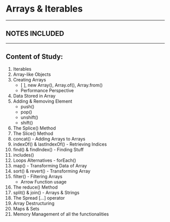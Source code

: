 # Arrays & Iterables
---
## NOTES INCLUDED
---
## Content of Study:
1. Iterables
2. Array-like Objects
3. Creating Arrays
    - [ ], new Array(), Array.of(), Array.from()
    - Performance Perspective
5. Data Stored in Array
6. Adding & Removing Element
    - push()
    - pop()
    - unshift()
    - shift()
7. The Splice() Method
8. The Slice() Method
9. concat() - Adding Arrays to Arrays
10. indexOf() & lastIndexOf() - Retrieving Indices
11. find() & findIndex() - Finding Stuff
12. includes()
13. Loops Alternatives - forEach()
14. map() - Transforming Data of Array
15. sort() & revert() - Transforming Array
16. filter() - Filtering Arrays
    - Arrow Function usage
17. The reduce() Method
18. split() & join() - Arrays & Strings
19. The Spread [...] operator
20. Array Destructuring
21. Maps & Sets
22. Memory Management of all the functionalities
